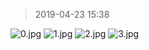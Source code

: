 >2019-04-23 15:38

![0.jpg](https://i.loli.net/2019/04/24/5cc058ba6d416.jpg)
![1.jpg](https://i.loli.net/2019/04/24/5cc058ba8b50c.jpg)
![2.jpg](https://i.loli.net/2019/04/24/5cc058baaf301.jpg)
![3.jpg](https://i.loli.net/2019/04/24/5cc058baaad62.jpg)

